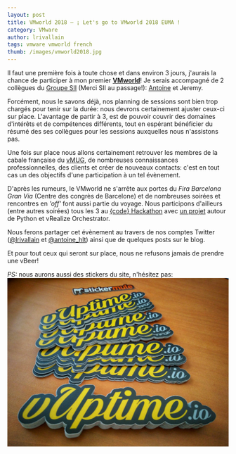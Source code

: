 ```yaml
---
layout: post
title: VMworld 2018 – ¡ Let's go to VMworld 2018 EUMA !
category: VMware
author: lrivallain
tags: vmware vmworld french
thumb: /images/vmworld2018.jpg
---
```


Il faut une première fois à toute chose et dans environ 3 jours, j'aurais la chance de participer à mon premier **[VMworld](https://www.vmworld.com/en/europe/index.html)**! Je serais accompagné de 2 collègues du [Groupe SII](http://www.groupe-sii.com/en/) (Merci SII au passage!): [Antoine](/about/#aharlaut) et Jeremy.

Forcément, nous le savons déjà, nos planning de sessions sont bien trop chargés pour tenir sur la durée: nous devrons certainement ajuster ceux-ci sur place. L'avantage de partir à 3, est de pouvoir couvrir des domaines d'intérêts et de compétences différents, tout en espérant bénéficier du résumé des ses collègues pour les sessions auxquelles nous n'assistons pas.

Une fois sur place nous allons certainement retrouver les membres de la cabale française du [vMUG](https://community.vmug.com/), de nombreuses connaissances professionnelles, des clients et créer de nouveaux contacts: c'est en tout cas un des objectifs d'une participation à un tel évènement.

D'après les rumeurs, le VMworld ne s'arrête aux portes du *Fira Barcelona Gran Via* (Centre des congrès de Barcelone) et de nombreuses soirées et rencontres en *'off'* font aussi partie du voyage. Nous participons d'ailleurs (entre autres soirées) tous les 3 au [{code} Hackathon](https://vmworldeuhackathon.hackerearth.com/fr/) avec [un projet](https://vmworldeuhackathon.hackerearth.com/fr/sprints/vmworld-eu-code-hackathon/dashboard/3c86b57/team/) autour de Python et vRealize Orchestrator.

Nous ferons partager cet évènement au travers de nos comptes Twitter ([@lrivallain](https://www.twitter.com/lrivallain) et [@antoine_hlt](https://www.twitter.com/antoine_hlt)) ainsi que de quelques posts sur le blog.

Et pour tout ceux qui seront sur place, nous ne refusons jamais de prendre une vBeer!

*PS:* nous aurons aussi des stickers du site, n'hésitez pas: ![vuptime-stickers](/images/vuptime-stickers.jpg)